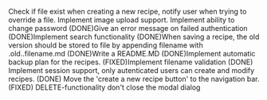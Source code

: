 Check if file exist when creating a new recipe, notify user when trying to override a file.
Implement image upload support.
Implement ability to change password
(DONE)Give an error message on failed authentication
(DONE)Implement search functionality
(DONE)When saving a recipe, the old version should be stored to file by appending filename with .old.<revision>.filename.md
(DONE)Write a README.MD
(DONE)Implement automatic backup plan for the recipes.
(FIXED)Implement filename validation
(DONE) Implement session support, only autenticated users can create and modify recipes.
(DONE) Move the 'create a new recipe button' to the navigation bar.
(FIXED) DELETE-functionality don't close the modal dialog